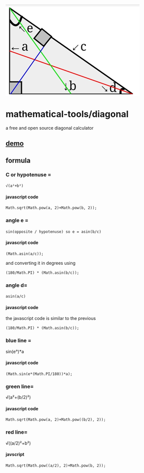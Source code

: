 ![Image of diagonal](Screenshot_2021-03-30-21-39-30-070.jpeg)
# mathematical-tools/diagonal 
a free and open source diagonal calculator 
## [demo](https://anubhavsingh0708.github.io/mathematical-tools/diagonal/)
## formula
### C or hypotenuse =
`√(a²+b²)`
#### javascript code 
```
Math.sqrt(Math.pow(a, 2)+Math.pow(b, 2));
```
### angle e =
 `sin(opposite / hypotenuse) so e = asin(b/c)` 
 #### javascript code
 ```
(Math.asin(a/c));
```
and converting it in degrees using 
```
(180/Math.PI) * (Math.asin(b/c)); 
```
### angle d=
`asin(a/c)`
#### javascript code 
the javascript code is similar to the previous 
```
(180/Math.PI) * (Math.asin(b/c)); 
```
### blue line =
sin(e°)*a 
#### javascript code 
```
(Math.sin(e*(Math.PI/180))*a); 
```
### green line=
√(a²+(b/2)²) 
#### javascript code
```
Math.sqrt(Math.pow(a, 2)+Math.pow((b/2), 2)); 
```
### red line=
√((a/2)²+b²)
#### javscript
``` 
Math.sqrt(Math.pow((a/2), 2)+Math.pow(b, 2));
```
